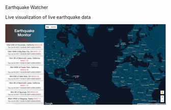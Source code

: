 Earthquake Watcher

Live visualization of live earthquake data 

![alt text](https://github.com/stenbln/earthquakewatcher/blob/master/screenshots/index.png)

